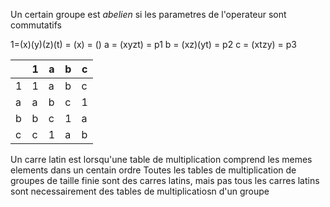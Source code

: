 Un certain groupe est *abelien* si les parametres de l'operateur sont commutatifs

1=(x)(y)(z)(t) = (x) = ()
a = (xyzt) = p1
b = (xz)(yt) = p2
c = (xtzy) = p3


|     | 1   | a   | b   | c   |
| --- | --- | --- | --- | --- |
| 1   | 1   | a   | b   | c   |
| a   | a   | b   | c   | 1   |
| b   | b   | c   | 1   | a   |
| c   | c   | 1   | a   | b   |


Un carre latin est lorsqu'une table de multiplication comprend les memes elements dans un centain ordre
Toutes les tables de multiplication de groupes de taille finie sont des carres latins, mais pas tous les carres latins sont necessairement des tables de multiplicatiosn d'un groupe

